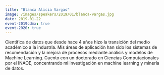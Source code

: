 ```yaml
---
title: "Blanca Alicia Vargas"
image: /images/speakers/2019/01/blanca-vargas.jpg
date: 2019-01-22
event-2019cdmx: true
event-2020: true
---
```


Científica de datos que desde hace 4 años hizo la transición del medio académico a la industria. Mis áreas de aplicación han sido los sistemas de recomendación y la mejora de procesos mediante análisis y modelos de Machine Learning. Cuento con un doctorado en Ciencias Computacionales por el INAOE, concentrando mi investigación en machine learning y minería de datos.